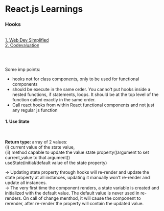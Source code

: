 # React.js Learnings

<h3>Hooks</h3> <br/>
<a href="https://www.youtube.com/watch?v=O6P86uwfdR0&list=PLZlA0Gpn_vH8EtggFGERCwMY5u5hOjf-h"> 1. Web Dev Simplified </a> <br/>
<a href="https://www.youtube.com/watch?v=cF2lQ_gZeA8&list=PLC3y8-rFHvwisvxhZ135pogtX7_Oe3Q3A"> 2. Codevaluation </a>

<br/> <br/>


Some imp points: <br/>
- hooks not for class components, only to be used for functional components <br/>
- should be execute in the same order. You canno't put hooks inside a nested functions, if statements, loops. It should be at the top level of the function called exactly in the same order. <br/>
- Call react hooks from within React functional components and not just any regular js function<br/>

<h4>1. Use State</h4> <br/>

<b>Return type: </b> array of 2 values: <br/> 
(i) current value of the state value, <br/>
(ii)  method capable to update the value state property((argument to set current_value to that argument)) <br/>
useState(initial/default value of the state property) <br/>

-> Updating state property through hooks will re-render and update the state property at all instances, updating it manually won't re-render and update all instances.  <br/>
-> The very first time  the component renders, a state variable is created and initialized with the default value. The default value is never used in re-renders. On call of change menthod, it will cause the component to rerender, after re-render the property will contain the updated value.




